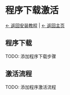 # 程序下载激活

[← 返回安装教程](README.md) | [← 返回主页](../README.md)

## 程序下载

TODO: 添加程序下载步骤

## 激活流程

TODO: 添加程序激活流程